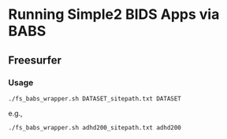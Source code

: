 # Running Simple2 BIDS Apps via BABS

## Freesurfer

### Usage
```
./fs_babs_wrapper.sh DATASET_sitepath.txt DATASET
```

e.g.,
```
./fs_babs_wrapper.sh adhd200_sitepath.txt adhd200
```
